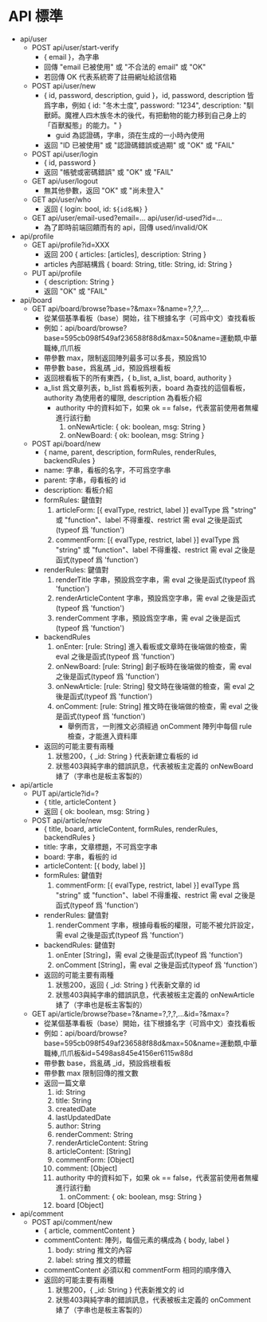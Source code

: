 # API 標準
* api/user
	- POST api/user/start-verify
		+ { email }，為字串
		+ 回傳 "email 已被使用" 或 "不合法的 email" 或 "OK"
		+ 若回傳 OK 代表系統寄了註冊網址給該信箱
	- POST api/user/new
		+ { id, password, description, guid }，id, password, description 皆爲字串，例如 { id: "冬木士度", password: "1234", description: "馴獸師。魔裡人四木族冬木的後代，有把動物的能力移到自己身上的「百獸擬態」的能力。" }
			- guid 為認證碼，字串，須在生成的一小時內使用
		+ 返回 "ID 已被使用" 或 "認證碼錯誤或過期" 或 "OK" 或 "FAIL"
	- POST api/user/login
		+ { id, password }
		+ 返回 "帳號或密碼錯誤" 或 "OK" 或 "FAIL"
	- GET api/user/logout
		+ 無其他參數，返回 "OK" 或 "尚未登入"
	- GET api/user/who
		+ 返回 { login: bool, id: `${id名稱}` }
	- GET api/user/email-used?email=... api/user/id-used?id=...
		+ 為了即時前端回饋而有的 api，回傳 used/invalid/OK
* api/profile
	- GET api/profile?id=XXX
		+ 返回 200 { articles: [articles], description: String }
		+ articles 內部結構爲 { board: String, title: String, id: String }
	- PUT api/profile
		+ { description: String }
		+ 返回 "OK" 或 "FAIL"
* api/board
	- GET api/board/browse?base=?&max=?&name=?,?,?,...
		+ 從某個基準看板（base）開始，往下根據名字（可爲中文）查找看板
		+ 例如：api/board/browse?base=595cb098f549af236588f88d&max=50&name=運動類,中華職棒,爪爪板
		+ 帶參數 max，限制返回陣列最多可以多長，預設爲10
		+ 帶參數 base，爲亂碼 _id，預設爲根看板
		+ 返回根看板下的所有東西，{ b_list, a_list, board, authority }
		+ a_list 爲文章列表，b_list 爲看板列表，board 為查找的這個看板，authority 為使用者的權限, description 為看板介紹
			- authority 中的資料如下，如果 ok == false，代表當前使用者無權進行該行動
				1. onNewArticle: { ok: boolean, msg: String }
				2. onNewBoard: { ok: boolean, msg: String }
	- POST api/board/new
		+ { name, parent, description, formRules, renderRules, backendRules }
		+ name: 字串，看板的名字，不可爲空字串
		+ parent: 字串，母看板的 id
		+ description: 看板介紹
		+ formRules: 鍵值對
			1. articleForm: [{ evalType, restrict, label }] evalType 爲 "string" 或 "function"、label 不得重複、restrict 需 eval 之後是函式(typeof 爲 'function')
			2. commentForm: [{ evalType, restrict, label }] evalType 爲 "string" 或 "function"、label 不得重複、restrict 需 eval 之後是函式(typeof 爲 'function')
		+ renderRules: 鍵值對
			1. renderTitle 字串，預設爲空字串，需 eval 之後是函式(typeof 爲 'function')
			2. renderArticleContent 字串，預設爲空字串，需 eval 之後是函式(typeof 爲 'function')
			3. renderComment 字串，預設爲空字串，需 eval 之後是函式(typeof 爲 'function')
		+ backendRules
			1. onEnter: [rule: String] 進入看板或文章時在後端做的檢查，需 eval 之後是函式(typeof 爲 'function')
			2. onNewBoard: [rule: String] 創子板時在後端做的檢查，需 eval 之後是函式(typeof 爲 'function')
			3. onNewArticle: [rule: String] 發文時在後端做的檢查，需 eval 之後是函式(typeof 爲 'function')
			4. onComment: [rule: String] 推文時在後端做的檢查，需 eval 之後是函式(typeof 爲 'function')
				* 舉例而言，一則推文必須經過 onComment 陣列中每個 rule 檢查，才能進入資料庫
		+ 返回的可能主要有兩種
			1. 狀態200，{ _id: String } 代表新建立看板的 id
			2. 狀態403與純字串的錯誤訊息，代表被板主定義的 onNewBoard 婊了（字串也是板主客製的）
* api/article
	- PUT api/article?id=?
		+ { title, articleContent }
		+ 返回 { ok: boolean, msg: String }
	- POST api/article/new
		+ { title, board, articleContent, formRules, renderRules, backendRules }
		+ title: 字串，文章標題，不可爲空字串
		+ board: 字串，看板的 id
		+ articleContent: [{ body, label }]
		+ formRules: 鍵值對
			1. commentForm: [{ evalType, restrict, label }] evalType 爲 "string" 或 "function"、label 不得重複、restrict 需 eval 之後是函式(typeof 爲 'function')
		+ renderRules: 鍵值對
			1. renderComment 字串，根據母看板的權限，可能不被允許設定，需 eval 之後是函式(typeof 爲 'function')
		+ backendRules: 鍵值對
			1. onEnter [String]，需 eval 之後是函式(typeof 爲 'function')
			2. onComment [String]，需 eval 之後是函式(typeof 爲 'function')
		+ 返回的可能主要有兩種
			1. 狀態200，返回 { _id: String } 代表新文章的 id
			2. 狀態403與純字串的錯誤訊息，代表被板主定義的 onNewArticle 婊了（字串也是板主客製的）
	- GET api/article/browse?base=?&name=?,?,?,...&id=?&max=?
		+ 從某個基準看板（base）開始，往下根據名字（可爲中文）查找看板
		+ 例如：api/board/browse?base=595cb098f549af236588f88d&max=50&name=運動類,中華職棒,爪爪板&id=5498as845e4156er6115w88d
		+ 帶參數 base，爲亂碼 _id，預設爲根看板
		+ 帶參數 max 限制回傳的推文數
		+ 返回一篇文章 
			1. id: String
			2. title: String
			3. createdDate
			4. lastUpdatedDate
			5. author: String
			6. renderComment: String
			7. renderArticleContent: String
			8. articleContent: [String]
			9. commentForm: [Object]
			10. comment: [Object]
			11. authority 中的資料如下，如果 ok == false，代表當前使用者無權進行該行動
				1. onComment: { ok: boolean, msg: String }
			12. board [Object]
* api/comment
	- POST api/comment/new
		+ { article, commentContent }
		+ commentContent: 陣列，每個元素的構成為 { body, label }
			1. body: string 推文的內容
			2. label: string 推文的標籤
		+ commentContent 必須以和 commentForm 相同的順序傳入
		+ 返回的可能主要有兩種
			1. 狀態200，{ _id: String } 代表新推文的 id
			2. 狀態403與純字串的錯誤訊息，代表被板主定義的 onComment 婊了（字串也是板主客製的）